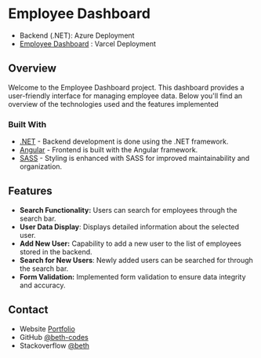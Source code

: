 <h1>Employee Dashboard</h1>

- Backend (.NET): Azure Deployment
- [Employee Dashboard](https://aiimi-fronteend.vercel.app/) : Varcel Deployment


## Overview
Welcome to the Employee Dashboard project. This dashboard provides a user-friendly interface for managing employee data. Below you'll find an overview of the technologies used and the features implemented


### Built With

- [.NET](https://dotnet.microsoft.com/en-us/) - Backend development is done using the .NET framework.
- [Angular](https://angular.io/) - Frontend is built with the Angular framework.
- [SASS](https://sass-lang.com/) - Styling is enhanced with SASS for improved maintainability and organization.


## Features
- **Search Functionality:** Users can search for employees through the search bar.
- **User Data Display**: Displays detailed information about the selected user.
- **Add New User:** Capability to add a new user to the list of employees stored in the backend.
- **Search for New Users**: Newly added users can be searched for through the search bar.
- **Form Validation:** Implemented form validation to ensure data integrity and accuracy.


## Contact

- Website [Portfolio](https://elizabethadegunwa.netlify.app/)
- GitHub [@beth-codes](https://github.com/beth-codes)
- Stackoverflow [@beth](https://stackoverflow.com/users/18930619/beth)

